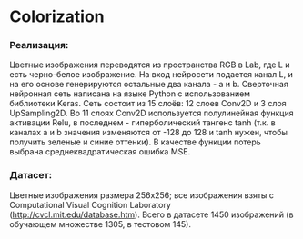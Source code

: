# Colorization

### Реализация: 
Цветные изображения переводятся из пространства RGB в Lab, где L и есть черно-белое изображение. На вход нейросети подается канал L, и на его основе генерируются остальные два канала -  a и b. Сверточная нейронная сеть написана на языке Python с использованием библиотеки Keras. Сеть состоит из 15 слоёв: 12 слоев Conv2D и 3 слоя UpSampling2D. Во 11 слоях Conv2D используется полулинейная функция активации Relu, в последнем - гиперболический тангенс tanh (т.к. в каналах a и b значения изменяются от -128 до 128 и tanh нужен, чтобы получить зеленые и синие оттенки). В качестве функции потерь выбрана среднеквадратическая ошибка MSE.

### Датасет: 
Цветные изображения размера 256х256; все изображения взяты с Computational Visual Cognition Laboratory (http://cvcl.mit.edu/database.htm). Всего в датасете 1450 изображений (в обучающем множестве 1305, в тестовом 145).
